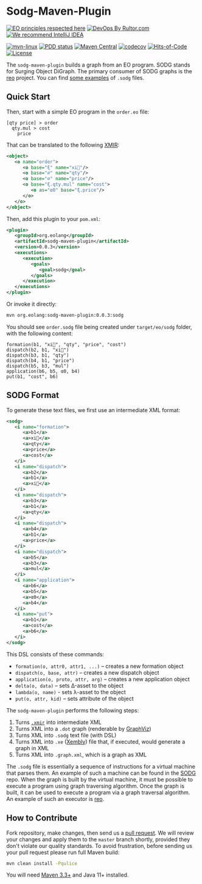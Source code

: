 # Sodg-Maven-Plugin

[![EO principles respected here](https://www.elegantobjects.org/badge.svg)](https://www.elegantobjects.org)
[![DevOps By Rultor.com](https://www.rultor.com/b/objectionary/sodg-maven-plugin)](https://www.rultor.com/p/objectionary/sodg-maven-plugin)
[![We recommend IntelliJ IDEA](https://www.elegantobjects.org/intellij-idea.svg)](https://www.jetbrains.com/idea/)

[![mvn-linux](https://github.com/objectionary/sodg-maven-plugin/actions/workflows/mvn.yml/badge.svg)](https://github.com/objectionary/sodg-maven-plugin/actions/workflows/mvn.yml)
[![PDD status](https://www.0pdd.com/svg?name=objectionary/sodg-maven-plugin)](https://www.0pdd.com/p?name=objectionary/sodg-maven-plugin)
[![Maven Central](https://img.shields.io/maven-central/v/org.eolang/sodg-maven-plugin.svg)](https://maven-badges.herokuapp.com/maven-central/org.eolang/sodg-maven-plugin)
[![codecov](https://codecov.io/gh/objectionary/sodg-maven-plugin/branch/master/graph/badge.svg)](https://codecov.io/gh/objectionary/sodg-maven-plugin)
[![Hits-of-Code](https://hitsofcode.com/github/objectionary/sodg-maven-plugin)](https://hitsofcode.com/view/github/objectionary/sodg-maven-plugin)
[![License](https://img.shields.io/badge/license-MIT-green.svg)](https://github.com/objectionary/sodg-maven-plugin/blob/master/LICENSE.txt)

The `sodg-maven-plugin` builds a graph from an EO program.
SODG stands for Surging Object DiGraph. The primary consumer of SODG graphs is
the [reo] project. You can find [some examples][reo-tests] of `.sodg` files.

## Quick Start

Then, start with a simple EO program in the `order.eo` file:

```eo
[qty price] > order
  qty.mul > cost
    price
```

That can be translated to the following [XMIR][XMIR guide]:

```xml
<object>
   <o name="order">
      <o base="ξ" name="xi🌵"/>
      <o base="∅" name="qty"/>
      <o base="∅" name="price"/>
      <o base="ξ.qty.mul" name="cost">
         <o as="α0" base="ξ.price"/>
      </o>
   </o>
</object>
```

Then, add this plugin to your `pom.xml`:

```xml
<plugin>
   <groupId>org.eolang</groupId>
   <artifactId>sodg-maven-plugin</artifactId>
   <version>0.0.3</version>
   <executions>
      <execution>
         <goals>
            <goal>sodg</goal>
         </goals>
      </execution>
   </executions>
</plugin>
```

Or invoke it directly:

```bash
mvn org.eolang:sodg-maven-plugin:0.0.3:sodg
```

You should see `order.sodg` file being created under `target/eo/sodg` folder,
with the following content:

```sodg
formation(b1, "xi🌵", "qty", "price", "cost")
dispatch(b2, b1, "xi🌵")
dispatch(b3, b1, "qty")
dispatch(b4, b1, "price")
dispatch(b5, b3, "mul")
application(b6, b5, α0, b4)
put(b1, "cost", b6)
```

## SODG Format

To generate these text files, we first use an intermediate XML format:

```xml
<sodg>
   <i name="formation">
      <a>b1</a>
      <a>xi🌵</a>
      <a>qty</a>
      <a>price</a>
      <a>cost</a>
   </i>
   <i name="dispatch">
      <a>b2</a>
      <a>b1</a>
      <a>xi🌵</a>
   </i>
   <i name="dispatch">
      <a>b3</a>
      <a>b1</a>
      <a>qty</a>
   </i>
   <i name="dispatch">
      <a>b4</a>
      <a>b1</a>
      <a>price</a>
   </i>
   <i name="dispatch">
      <a>b5</a>
      <a>b3</a>
      <a>mul</a>
   </i>
   <i name="application">
      <a>b6</a>
      <a>b5</a>
      <a>α0</a>
      <a>b4</a>
   </i>
   <i name="put">
      <a>b1</a>
      <a>cost</a>
      <a>b6</a>
   </i>
</sodg>
```

This DSL consists of these commands:

* `formation(o, attr0, attr1, ...)` – creates a new formation object
* `dispatch(o, base, attr)` – creates a new dispatch object
* `application(o, proto, attr, arg)` – creates a new application object
* `delta(o, data)` – sets Δ-asset to the object
* `lambda(o, name)` - sets λ-asset to the object
* `put(o, attr, kid)` – sets attribute of the object

The `sodg-maven-plugin` performs the following steps:

1. Turns [`.xmir`][XMIR guide] into
   intermediate XML
2. Turns XML into a `.dot` graph (renderable
   by [GraphViz])
3. Turns XML into `.sodg` text file (with DSL)
4. Turns XML into `.xe` ([Xembly]) file that, if
   executed, would generate a graph in
   XML
5. Turns XML into `.graph.xml`, which is a graph as XML

The `.sodg` file is essentially a sequence of instructions for a virtual machine
that parses them. An example of such a machine can be found in the [SODG] repo.
When the graph is built by the virtual machine, it must be possible to execute
a program using graph traversing algorithm. Once the graph is built, it can be
used to execute a program via a graph traversal algorithm. An example of such
an executor is [reo].

## How to Contribute

Fork repository, make changes, then send us
a [pull request](https://www.yegor256.com/2014/04/15/github-guidelines.html).
We will review your changes and apply them to the `master` branch shortly,
provided they don't violate our quality standards. To avoid frustration,
before sending us your pull request please run full Maven build:

```bash
mvn clean install -Pqulice
```

You will need [Maven 3.3+](https://maven.apache.org) and Java 11+ installed.

[SODG]: https://github.com/objectionary/sodg
[reo]: https://github.com/objectionary/reo
[Xembly]: https://www.xembly.org
[GraphViz]: https://graphviz.org
[XMIR guide]: https://news.eolang.org/2022-11-25-xmir-guide.html
[reo-tests]: https://github.com/objectionary/reo/tree/master/quick-tests
